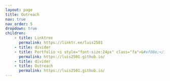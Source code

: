 ```yaml
---
layout: page
title: Outreach
nav: true
nav_order: 5
dropdown: true
children: 
    - title: Linktree
      permalink: https://linktr.ee/luis2501
    - title: divider
    - title: Portfolio <i style="font-size:24px" class="fa">&#xf08e;</i>
      permalink: https://luis2501.github.io/
    - title: divider
    - title: Outreach 
      permalink: https://luis2501.github.io/  
---
```


<link rel="stylesheet" href="https://cdnjs.cloudflare.com/ajax/libs/font-awesome/4.7.0/css/font-awesome.min.css">
